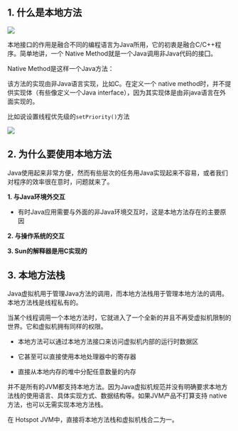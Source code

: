 ## 1. 什么是本地方法

![](https://iqqcode-blog.oss-cn-beijing.aliyuncs.com/img/20200625092209.png)

本地接口的作用是融合不同的编程语言为Java所用，它的初衷是融合C/C++程序。简单地讲，一个 Native Method就是一个Java调用非Java代码的接囗。

Native Method是这样一个Java方法：

该方法的实现由非Java语言实现，比如C。在定义一个 native method时，并不提供实现体（有些像定义一个Java interface），因为其实现体是由非java语言在外面实现的。

比如说设置线程优先级的`setPriority()`方法

![](https://iqqcode-blog.oss-cn-beijing.aliyuncs.com/img/20200628161952.png)

## 2. 为什么要使用本地方法

Java使用起来非常方便，然而有些层次的任务用Java实现起来不容易，或者我们对程序的效率很在意时，问题就来了。

**1. 与Java环境外交互**

- 有时Java应用需要与外面的非Java环境交互时，这是本地方法存在的主要原因

**2. 与操作系统的交互**

**3. Sun的解释器是用C实现的**

## 3. 本地方法栈

Java虚拟机用于管理Java方法的调用，而本地方法栈用于管理本地方法的调用。本地方法栈是线程私有的。

 当某个线程调用一个本地方法时，它就进入了一个全新的并且不再受虚拟机限制的世界。它和虚拟机拥有同样的权限。

- 本地方法可以通过本地方法接口来访问虚拟机内部的运行时数据区

- 它甚至可以直接使用本地处理器中的寄存器

- 直接从本地内存的堆中分配任意数量的内存

并不是所有的JVM都支持本地方法。因为Java虚拟机规范并没有明确要求本地方法栈的使用语言、具体实现方式、数据结构等。如果JVM产品不打算支持 native方法，也可以无需实现本地方法栈。

在 Hotspot JVM中，直接将本地方法栈和虚拟机栈合二为一。
